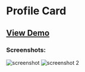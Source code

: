 # Profile Card

## [View Demo](https://rownok860.github.io/profile/)
### Screenshots:

![screenshot](https://user-images.githubusercontent.com/116538785/215386028-1c57bf36-9824-49ab-a849-0e8a48db4750.jpg)
![screenshot 2](https://user-images.githubusercontent.com/116538785/215386201-d16cadef-2365-4f5b-93a0-b73379b06b8f.jpg)
